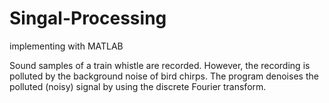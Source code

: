 # Singal-Processing

implementing with MATLAB

Sound samples of a train whistle are recorded. However, the recording is polluted by the background noise of bird chirps. 
The program denoises the polluted (noisy) signal by using the discrete Fourier transform. 
